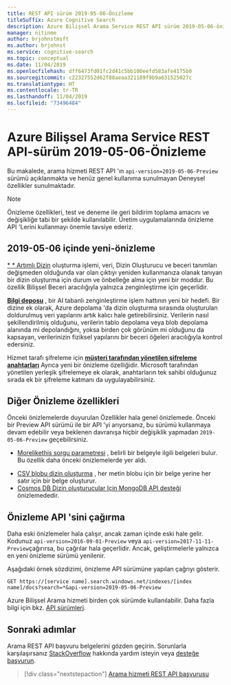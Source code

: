 ```yaml
---
title: REST API sürüm 2019-05-06-Önizleme
titleSuffix: Azure Cognitive Search
description: Azure Bilişsel Arama Service REST API sürüm 2019-05-06-önizleme bilgi deposu ve müşteri tarafından yönetilen şifreleme anahtarları gibi deneysel özellikleri içerir.
manager: nitinme
author: brjohnstmsft
ms.author: brjohnst
ms.service: cognitive-search
ms.topic: conceptual
ms.date: 11/04/2019
ms.openlocfilehash: dff6473fd01fc2d41c5bb100eefd583afe4175b0
ms.sourcegitcommit: c22327552d62f88aeaa321189f9b9a631525027c
ms.translationtype: HT
ms.contentlocale: tr-TR
ms.lasthandoff: 11/04/2019
ms.locfileid: "73496484"
---
```

# <a name="azure-cognitive-search-service-rest-api-version-2019-05-06-preview"></a>Azure Bilişsel Arama Service REST API-sürüm 2019-05-06-Önizleme

Bu makalede, arama hizmeti REST API 'ın `api-version=2019-05-06-Preview` sürümü açıklanmakta ve henüz genel kullanıma sunulmayan Deneysel özellikler sunulmaktadır.

> [!NOTE]
> Önizleme özellikleri, test ve deneme ile geri bildirim toplama amacını ve değişikliğe tabi bir şekilde kullanılabilir. Üretim uygulamalarında önizleme API 'Lerini kullanmayı önemle tavsiye ederiz.


## <a name="new-in-2019-05-06-preview"></a>2019-05-06 içinde yeni-önizleme

[* * Artımlı Dizin](cognitive-search-incremental-indexing-conceptual.md) oluşturma işlemi, veri, Dizin Oluşturucu ve beceri tanımları değişmeden olduğunda var olan çıktıyı yeniden kullanmanıza olanak tanıyan bir dizin oluşturma için durum ve önbelleğe alma için yeni bir moddur. Bu özellik Bilişsel Beceri aracılığıyla yalnızca zenginleştirme için geçerlidir.

[**Bilgi deposu**](knowledge-store-concept-intro.md) , bir AI tabanlı zenginleştirme işlem hattının yeni bir hedefi. Bir dizine ek olarak, Azure depolama 'da dizin oluşturma sırasında oluşturulan doldurulmuş veri yapılarını artık kalıcı hale getirebilirsiniz. Verilerin nasıl şekillendirilmiş olduğunu, verilerin tablo depolama veya blob depolama alanında mi depolandığını, yoksa birden çok görünüm mi olduğunu da kapsayan, verilerinizin fiziksel yapılarını bir beceri öğeleri aracılığıyla kontrol edersiniz.

Hizmet tarafı şifreleme için [**müşteri tarafından yönetilen şifreleme anahtarları**](search-security-manage-encryption-keys.md) Ayrıca yeni bir önizleme özelliğidir. Microsoft tarafından yönetilen yerleşik şifrelemeye ek olarak, anahtarların tek sahibi olduğunuz sırada ek bir şifreleme katmanı da uygulayabilirsiniz.

## <a name="other-preview-features"></a>Diğer Önizleme özellikleri

Önceki önizlemelerde duyurulan Özellikler hala genel önizlemede. Önceki bir Preview API sürümü ile bir API 'yi arıyorsanız, bu sürümü kullanmaya devam edebilir veya beklenen davranışa hiçbir değişiklik yapmadan `2019-05-06-Preview` geçebilirsiniz.

+ [Morelikethis sorgu parametresi](search-more-like-this.md) , belirli bir belgeyle ilgili belgeleri bulur. Bu özellik daha önceki önizlemelerde yer aldı. 
* [CSV blobu dizin oluşturma](search-howto-index-csv-blobs.md) , her metin blobu için bir belge yerine her satır için bir belge oluşturur.
* [Cosmos DB Dizin oluşturucular Için MongoDB API desteği](search-howto-index-cosmosdb.md) önizlemededir.


## <a name="how-to-call-a-preview-api"></a>Önizleme API 'sini çağırma

Daha eski önizlemeler hala çalışır, ancak zaman içinde eski hale gelir. Kodunuz `api-version=2016-09-01-Preview` veya `api-version=2017-11-11-Preview`çağırırsa, bu çağrılar hala geçerlidir. Ancak, geliştirmelerle yalnızca en yeni önizleme sürümü yenilenir. 

Aşağıdaki örnek sözdizimi, önizleme API sürümüne yapılan çağrıyı gösterir.

    GET https://[service name].search.windows.net/indexes/[index name]/docs?search=*&api-version=2019-05-06-Preview

Azure Bilişsel Arama hizmeti birden çok sürümde kullanılabilir. Daha fazla bilgi için bkz. [API sürümleri](search-api-versions.md).

## <a name="next-steps"></a>Sonraki adımlar

Arama REST API başvuru belgelerini gözden geçirin. Sorunlarla karşılaşırsanız [StackOverflow](https://stackoverflow.com/) hakkında yardım isteyin veya [desteğe başvurun](https://azure.microsoft.com/support/community/?product=search).

> [!div class="nextstepaction"]
> [Arama hizmeti REST API başvurusu](https://docs.microsoft.com/rest/api/searchservice/)